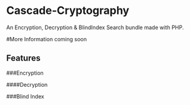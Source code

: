 # Cascade-Cryptography
An Encryption, Decryption & BlindIndex Search bundle made with PHP.

#More Information coming soon

## Features
###Encryption

####Decryption

###Blind Index
